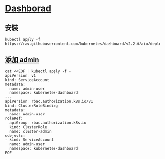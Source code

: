 # [Dashborad](https://github.com/kubernetes/dashboard)

## 安裝

```
kubectl apply -f https://raw.githubusercontent.com/kubernetes/dashboard/v2.2.0/aio/deploy/recommended.yaml
```

## [添加 admin](https://github.com/kubernetes/dashboard/blob/master/docs/user/access-control/creating-sample-user.md)

```
cat <<EOF | kubectl apply -f -
apiVersion: v1
kind: ServiceAccount
metadata:
  name: admin-user
  namespace: kubernetes-dashboard
---
apiVersion: rbac.authorization.k8s.io/v1
kind: ClusterRoleBinding
metadata:
  name: admin-user
roleRef:
  apiGroup: rbac.authorization.k8s.io
  kind: ClusterRole
  name: cluster-admin
subjects:
- kind: ServiceAccount
  name: admin-user
  namespace: kubernetes-dashboard
EOF
```